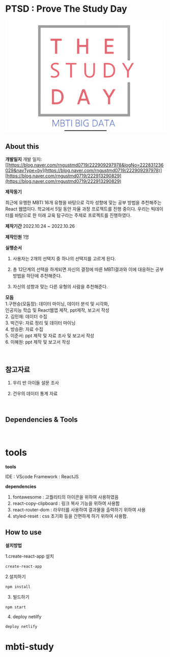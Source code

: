 # PTSD : Prove The Study Day

<img src="./public/img/FelizLogo.png">


## About this

**개발일지**
개발 일지: [[https://blog.naver.com/rngustmd0719/222909297978&logNo=222831236029&navType=by](https://blog.naver.com/rngustmd0719/222909297978)]
[https://blog.naver.com/rngustmd0719/222913290829](https://blog.naver.com/rngustmd0719/222913290829)

**제작동기**

최근에 유행한 MBTI 16개 유형을 바탕으로 각자 성향에 맞는 공부 방법을 추천해주는 React 웹앱이다.
학교에서 5일 동안 자율 과정 프로젝트를 진행 중이다. 
우리는 빅데이터를 바탕으로 한 미래 교육 탐구라는 주제로 프로젝트를 진행하였다.

**제작기간**
2022.10.24 ~ 2022.10.26

**제작인원**
1명

**실행순서**
1. 사용자는 2개의 선택지 중 하나의 선택지를 고르게 된다.

2. 총 12단계의 선택을 하게되면 자신의 결정에 따른 MBTI결과와 이에 대응하는 공부 방법을 하단에 추천해준다.

3. 자신의 성향과 맞는 다른 유형의 사람을 추천해준다.

**모둠**
<br>
1.구현승(모둠장): 데이터 마이닝, 데이터 분석 및 시각화, <br>인공지능 학습 및 React웹앱 제작, ppt제작, 보고서 작성 <br>
2. 김민재: 데이터 수집 <br>
3. 박건우: 자료 정리 및 데이터 마이닝 <br>
4. 방승환: 자료 수집 <br>
5. 이준서: ppt 제작 및 자료 조사 및 보고서 작성<br>
6. 이혜원: ppt 제작 및 보고서 작성


	



<br />

## 참고자료

1. 우리 반 아이들 설문 조사

2. 건우의 데이터 통계 자료
<br>

## Dependencies & Tools 
<br>

# **tools**

**tools**

IDE : VScode
Framework : ReactJS



**dependencies**

1. fontawesome : 고퀄리티의 아이콘을 위하여 사용하였음
2. react-copy-clipboard : 링크 복사 기능을 위하여 사용함
3. react-router-dom : 라우터를 사용하여 결과물을 출력하기 위하여 사용
4. styled-reset : css 초기화 등을 간편하게 하기 위하여 사용함.



## How to use

**설치방법**

1.create-react-app 설치

```
create-react-app
```

2.설치하기

```
npm install
```
3. 빌드하기

```
npm start
```

4. deploy netilfy

```
deploy netlify
```





# mbti-study
